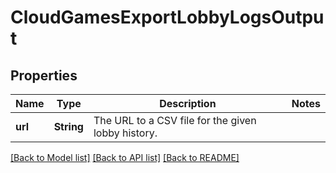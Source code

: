 # CloudGamesExportLobbyLogsOutput

## Properties

Name | Type | Description | Notes
------------ | ------------- | ------------- | -------------
**url** | **String** | The URL to a CSV file for the given lobby history. | 

[[Back to Model list]](../README.md#documentation-for-models) [[Back to API list]](../README.md#documentation-for-api-endpoints) [[Back to README]](../README.md)


